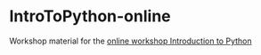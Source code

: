 # IntroToPython-online
Workshop material for the [online workshop Introduction to Python](https://www.lib.sfu.ca/about/branches-depts/rc/research/software/35573)
